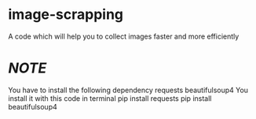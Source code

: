 # image-scrapping
A code which will help you to collect images faster and more efficiently
# ***********NOTE***********
You have to install the following dependency 
    requests
    beautifulsoup4
You install it with this code in terminal
      pip install requests
      pip install beautifulsoup4
